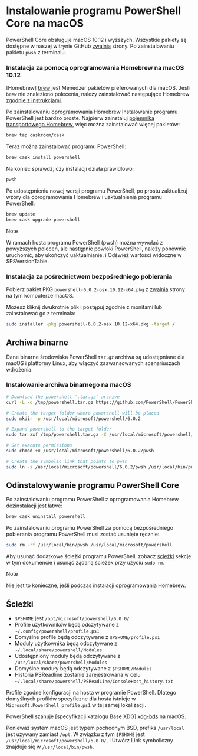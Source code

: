 # <a name="installing-powershell-core-on-macos"></a>Instalowanie programu PowerShell Core na macOS

PowerShell Core obsługuje macOS 10.12 i wyższych.
Wszystkie pakiety są dostępne w naszej witrynie GitHub [zwalnia][] strony.
Po zainstalowaniu pakietu `pwsh` z terminalu.

### <a name="installation-via-homebrew-on-macos-1012"></a>Instalacja za pomocą oprogramowania Homebrew na macOS 10.12

[Homebrew] [ brew] jest Menedżer pakietów preferowanych dla macOS.
Jeśli `brew` nie znaleziono polecenia, należy zainstalować następujące Homebrew [zgodnie z instrukcjami][brew].

Po zainstalowaniu oprogramowania Homebrew Instalowanie programu PowerShell jest bardzo proste.
Najpierw zainstaluj [pojemnika transportowego Homebrew][cask], więc można zainstalować więcej pakietów:

```sh
brew tap caskroom/cask
```

Teraz można zainstalować programu PowerShell:

```sh
brew cask install powershell
```

Na koniec sprawdź, czy instalacji działa prawidłowo:

```sh
pwsh
```

Po udostępnieniu nowej wersji programu PowerShell, po prostu zaktualizuj wzory dla oprogramowania Homebrew i uaktualnienia programu PowerShell:

```sh
brew update
brew cask upgrade powershell
```

> [!NOTE]
> W ramach hosta programu PowerShell (pwsh) można wywołać z powyższych poleceń, ale następnie powłoki PowerShell, należy ponownie uruchomić, aby ukończyć uaktualnianie.
> i Odśwież wartości widoczne w $PSVersionTable.

[brew]: http://brew.sh/
[cask]: https://caskroom.github.io/

### <a name="installation-via-direct-download"></a>Instalacja za pośrednictwem bezpośredniego pobierania

Pobierz pakiet PKG `powershell-6.0.2-osx.10.12-x64.pkg` z [zwalnia][] strony na tym komputerze macOS.

Możesz kliknij dwukrotnie plik i postępuj zgodnie z monitami lub zainstalować go z terminala:

```sh
sudo installer -pkg powershell-6.0.2-osx.10.12-x64.pkg -target /
```

## <a name="binary-archives"></a>Archiwa binarne

Dane binarne środowiska PowerShell `tar.gz` archiwa są udostępniane dla macOS i platformy Linux, aby włączyć zaawansowanych scenariuszach wdrożenia.

### <a name="installing-binary-archives-on-macos"></a>Instalowanie archiwa binarnego na macOS

```sh
# Download the powershell '.tar.gz' archive
curl -L -o /tmp/powershell.tar.gz https://github.com/PowerShell/PowerShell/releases/download/v6.0.2/powershell-6.0.2-osx-x64.tar.gz

# Create the target folder where powershell will be placed
sudo mkdir -p /usr/local/microsoft/powershell/6.0.2

# Expand powershell to the target folder
sudo tar zxf /tmp/powershell.tar.gz -C /usr/local/microsoft/powershell/6.0.2

# Set execute permissions
sudo chmod +x /usr/local/microsoft/powershell/6.0.2/pwsh

# Create the symbolic link that points to pwsh
sudo ln -s /usr/local/microsoft/powershell/6.0.2/pwsh /usr/local/bin/pwsh
```

## <a name="uninstalling-powershell-core"></a>Odinstalowywanie programu PowerShell Core

Po zainstalowaniu programu PowerShell z oprogramowania Homebrew dezinstalacji jest łatwe:

```sh
brew cask uninstall powershell
```

Po zainstalowaniu programu PowerShell za pomocą bezpośredniego pobierania programu PowerShell musi zostać usunięte ręcznie:

```sh
sudo rm -rf /usr/local/bin/pwsh /usr/local/microsoft/powershell
```

Aby usunąć dodatkowe ścieżki programu PowerShell, zobacz [ścieżki][] sekcję w tym dokumencie i usunąć żądaną ścieżek przy użyciu `sudo rm`.

> [!NOTE]
> Nie jest to konieczne, jeśli podczas instalacji oprogramowania Homebrew.

[ścieżki]:#paths

## <a name="paths"></a>Ścieżki

* `$PSHOME` jest `/opt/microsoft/powershell/6.0.0/`
* Profile użytkowników będą odczytywane z `~/.config/powershell/profile.ps1`
* Domyślne profile będą odczytywane z `$PSHOME/profile.ps1`
* Moduły użytkownika będą odczytywane z `~/.local/share/powershell/Modules`
* Udostępniony moduły będą odczytywane z `/usr/local/share/powershell/Modules`
* Domyślne moduły będą odczytywane z `$PSHOME/Modules`
* Historia PSReadline zostanie zarejestrowana w celu `~/.local/share/powershell/PSReadLine/ConsoleHost_history.txt`

Profile zgodne konfiguracji na hosta w programie PowerShell.
Dlatego domyślnych profilów specyficzne dla hosta istnieje w `Microsoft.PowerShell_profile.ps1` w tej samej lokalizacji.

PowerShell szanuje [specyfikacji katalogu Base XDG] [ xdg-bds] na macOS.

Ponieważ system macOS jest typem pochodnym BSD, prefiks `/usr/local` jest używany zamiast `/opt`.
W związku z tym `$PSHOME` jest `/usr/local/microsoft/powershell/6.0.0/`, i Utwórz Link symboliczny znajduje się w `/usr/local/bin/pwsh`.

[zwalnia]: https://github.com/PowerShell/PowerShell/releases/latest
[xdg-bds]: https://specifications.freedesktop.org/basedir-spec/basedir-spec-latest.html
